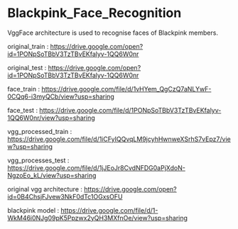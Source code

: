 # Blackpink_Face_Recognition
VggFace architecture is used to recognise faces of Blackpink members.


original_train : https://drive.google.com/open?id=1PONpSoTBbV3TzTBvEKfalyv-1QQ6W0nr

original_test : https://drive.google.com/open?id=1PONpSoTBbV3TzTBvEKfalyv-1QQ6W0nr

face_train : https://drive.google.com/file/d/1vHYem_QgCzQ7aNLYwF-0CQq6-i3myQCb/view?usp=sharing

face_test : https://drive.google.com/file/d/1PONpSoTBbV3TzTBvEKfalyv-1QQ6W0nr/view?usp=sharing

vgg_processed_train : https://drive.google.com/file/d/1iCFyIQQvqLM9jcyhHwnweXSrhS7vEpz7/view?usp=sharing

vgg_processes_test : https://drive.google.com/file/d/1jJEoJr8CvdNFDG0aPjXdoN-NgzoEo_kL/view?usp=sharing

original vgg architecture : https://drive.google.com/open?id=0B4ChsjFJvew3NkF0dTc1OGxsOFU

blackpink model : https://drive.google.com/file/d/1-WkM46i0NJg09pK5Ppzwx2yQH3MXfnOe/view?usp=sharing
